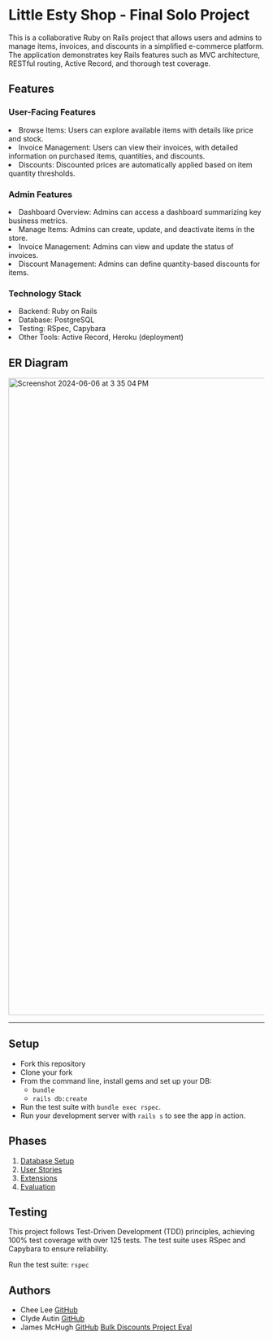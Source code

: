 # Little Esty Shop - Final Solo Project

This is a collaborative Ruby on Rails project that allows users and admins to manage items, invoices, and discounts in a simplified e-commerce platform. The application demonstrates key Rails features such as MVC architecture, RESTful routing, Active Record, and thorough test coverage.

## Features

### User-Facing Features
<li>Browse Items: Users can explore available items with details like price and stock.</li>
<li>Invoice Management: Users can view their invoices, with detailed information on purchased items, quantities, and discounts.</li>
<li> Discounts: Discounted prices are automatically applied based on item quantity thresholds.</li>

### Admin Features
<li>Dashboard Overview: Admins can access a dashboard summarizing key business metrics.</li>
<li>Manage Items: Admins can create, update, and deactivate items in the store.</li>
<li>Invoice Management: Admins can view and update the status of invoices.</li>
<li>Discount Management: Admins can define quantity-based discounts for items.</li>

### Technology Stack
<li>Backend: Ruby on Rails</li>
<li>Database: PostgreSQL</li>
<li>Testing: RSpec, Capybara</li>
<li>Other Tools: Active Record, Heroku (deployment)</li>

## ER Diagram
<img width="1253" alt="Screenshot 2024-06-06 at 3 35 04 PM" src="https://github.com/clydeautin/little-shop-completed-as-group/assets/15273149/1385d3d8-d896-4b8f-9b75-53f5ab2320eb">


<hr>

## Setup

* Fork this repository
* Clone your fork
* From the command line, install gems and set up your DB:
    * `bundle`
    * `rails db:create`
* Run the test suite with `bundle exec rspec`.
* Run your development server with `rails s` to see the app in action.

## Phases

1. [Database Setup](./doc/db_setup.md)
1. [User Stories](./doc/user_stories.md)
1. [Extensions](./doc/extensions.md)
1. [Evaluation](./doc/evaluation.md)

## Testing

This project follows Test-Driven Development (TDD) principles, achieving 100% test coverage with over 125 tests. The test suite uses RSpec and Capybara to ensure reliability.

Run the test suite:
`rspec`

## Authors

- Chee Lee [GitHub](https://github.com/cheeleertr)
- Clyde Autin [GitHub](https://github.com/clydeautin)
- James McHugh [GitHub](https://github.com/jdmchugh111)
[Bulk Discounts Project Eval](https://backend.turing.edu/module2/projects/bulk_discounts/)
